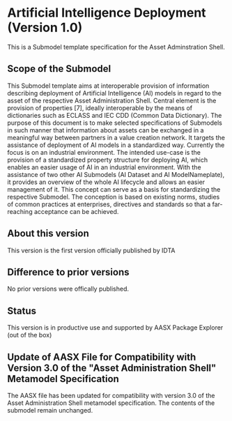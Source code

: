# Artificial Intelligence Deployment (Version 1.0) 

This is a Submodel template specification for the Asset Adminstration Shell.

## Scope of the Submodel 
This Submodel template aims at interoperable provision of information describing deployment of Artificial 
Intelligence (AI) models in regard to the asset of the respective Asset Administration Shell. Central element 
is the provision of properties [7], ideally interoperable by the means of dictionaries such as ECLASS and IEC 
CDD (Common Data Dictionary). The purpose of this document is to make selected specifications of 
Submodels in such manner that information about assets can be exchanged in a meaningful way between 
partners in a value creation network. It targets the assistance of deployment of AI models in a standardized 
way. Currently the focus is on an industrial environment. 
The intended use-case is the provision of a standardized property structure for deploying AI, which enables 
an easier usage of AI in an industrial environment. With the assistance of two other AI Submodels (AI 
Dataset and AI ModelNameplate), it provides an overview of the whole AI lifecycle and allows an easier 
management of it. 
This concept can serve as a basis for standardizing the respective Submodel. The conception is based on 
existing norms, studies of common practices at enterprises, directives and standards so that a far-reaching 
acceptance can be achieved.


## About this version

This version is the first version officially published by IDTA


## Difference to prior versions

No prior versions were offically published.

## Status

This version is in productive use and supported by AASX Package Explorer (out of the box)

## Update of AASX File for Compatibility with Version 3.0 of the "Asset Administration Shell" Metamodel Specification

The AASX file has been updated for compatibility with version 3.0 of the Asset Administration Shell metamodel specification. The contents of the submodel remain unchanged.


